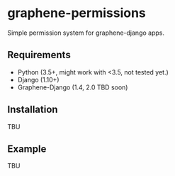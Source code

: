 # graphene-permissions

Simple permission system for graphene-django apps.

## Requirements

* Python (3.5+, might work with <3.5, not tested yet.)
* Django (1.10+)
* Graphene-Django (1.4, 2.0 TBD soon)

## Installation

TBU

## Example

TBU
